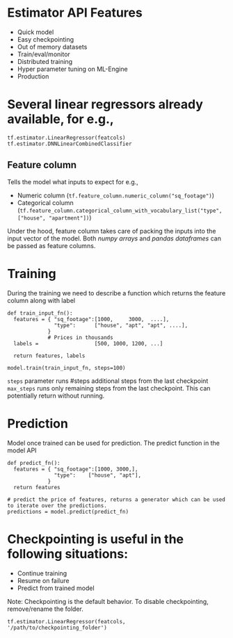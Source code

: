# Estimator API Features

- Quick model
- Easy checkpointing
- Out of memory datasets
- Train/eval/monitor
- Distributed training
- Hyper parameter tuning on ML-Engine
- Production

# Several linear regressors already available, for e.g.,

```
tf.estimator.LinearRegressor(featcols)
tf.estimator.DNNLinearCombinedClassifier
```

## Feature column
Tells the model what inputs to expect for e.g.,
  - Numeric column (`tf.feature_column.numeric_column("sq_footage")`)
  - Categorical column (`tf.feature_column.categorical_column_with_vocabulary_list("type", ["house", "apartment"])`)

Under the hood, feature column takes care of packing the inputs into the input vector of the model.
Both *numpy arrays* and *pandas dataframes* can be passed as feature columns.


# Training
During the training we need to describe a function which returns the feature column along with label

```
def train_input_fn():
  features = { "sq_footage":[1000,     3000,  ....],
               "type":      ["house", "apt", "apt", ....],
             }
             # Prices in thousands
  labels =                  [500, 1000, 1200, ...]

  return features, labels

model.train(train_input_fn, steps=100)

```

`steps` parameter runs #steps additional steps from the last checkpoint
`max_steps` runs only remaining steps from the last checkpoint. This can potentially return without running.

# Prediction
Model once trained can be used for prediction. The predict function in the model API

```
def predict_fn():
  features = { "sq_footage":[1000, 3000,],
               "type":    ["house", "apt"],
             }
  return features

# predict the price of features, returns a generator which can be used to iterate over the predictions.
predictions = model.predict(predict_fn)
```

# Checkpointing is useful in the following situations:
  - Continue training
  - Resume on failure
  - Predict from trained model

Note: Checkpointing is the default behavior. To disable checkpointing, remove/rename the folder.

```
tf.estimator.LinearRegressor(featcols, '/path/to/checkpointing_folder')
```


